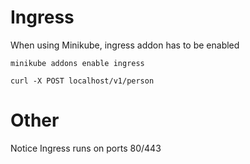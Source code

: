 # Ingress

When using Minikube, ingress addon has to be enabled

    minikube addons enable ingress

    curl -X POST localhost/v1/person

# Other

Notice Ingress runs on ports 80/443
